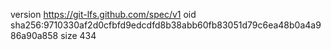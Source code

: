 version https://git-lfs.github.com/spec/v1
oid sha256:9710330af2d0cfbfd9edcdfd8b38abb60fb83051d79c6ea48b0a4a986a90a858
size 434
